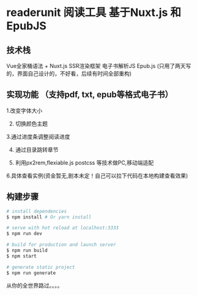 # readerunit 阅读工具 基于Nuxt.js 和 EpubJS 
> 
 ## 技术栈
 Vue全家桶语法 + Nuxt.js SSR渲染框架 电子书解析JS Epub.js (只用了两天写的，界面自己设计的，不好看，后续有时间全部重构)

>
## 实现功能 （支持pdf, txt, epub等格式电子书）
1.改变字体大小 

2. 切换颜色主题 

3.通过进度条调整阅读进度 

4. 通过目录跳转章节

5. 利用px2rem,flexiable.js postcss 等技术做PC,移动端适配

6.具体查看实例(资金暂无,剧本未定！自己可以拉下代码在本地构建查看效果)
> 

## 构建步骤

``` bash
# install dependencies
$ npm install # Or yarn install

# serve with hot reload at localhost:3333
$ npm run dev

# build for production and launch server
$ npm run build
$ npm start

# generate static project
$ npm run generate
```
从你的全世界路过。。。。

